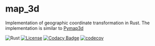# map_3d
Implementation of geographic coordinate transformation in Rust.
The implementation is similar to [Pymap3d](https://github.com/geospace-code/pymap3d)

![Rust](https://github.com/gberrante/map_3d/workflows/Rust/badge.svg)
[![License](https://img.shields.io/badge/License-Apache%202.0-blue.svg)](https://opensource.org/licenses/Apache-2.0)
[![Codacy Badge](https://api.codacy.com/project/badge/Grade/cab9b019a46644f59dce4b3b21d5404a)](https://www.codacy.com/manual/errante.gianni/map_3d?utm_source=github.com&amp;utm_medium=referral&amp;utm_content=gberrante/map_3d&amp;utm_campaign=Badge_Grade)
[![codecov](https://codecov.io/gh/gberrante/map_3d/branch/master/graph/badge.svg)](https://codecov.io/gh/gberrante/map_3d)
